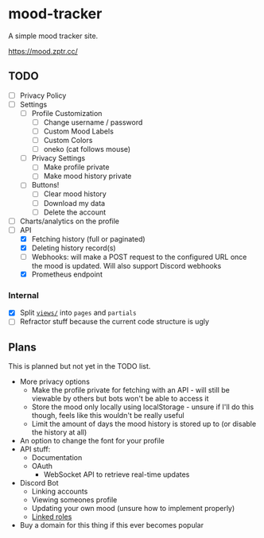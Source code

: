 # mood-tracker

A simple mood tracker site.

https://mood.zptr.cc/

## TODO

- [ ] Privacy Policy
- [ ] Settings
  * [ ] Profile Customization
    - [ ] Change username / password
    - [ ] Custom Mood Labels
    - [ ] Custom Colors
    - [ ] oneko (cat follows mouse)
  * [ ] Privacy Settings
    - [ ] Make profile private
    - [ ] Make mood history private
  * [ ] Buttons!
    - [ ] Clear mood history
    - [ ] Download my data
    - [ ] Delete the account
- [ ] Charts/analytics on the profile
- [ ] API
  - [x] Fetching history (full or paginated)
  - [x] Deleting history record(s)
  - [ ] Webhooks: will make a POST request to the configured URL once the mood is updated. Will also support Discord webhooks
  - [x] Prometheus endpoint

### Internal
- [x] Split [`views/`](views) into `pages` and `partials`
- [ ] Refractor stuff because the current code structure is ugly

## Plans
This is planned but not yet in the TODO list.

- More privacy options
  * Make the profile private for fetching with an API - will still be viewable by others but bots won't be able to access it
  * Store the mood only locally using localStorage - unsure if I'll do this though, feels like this wouldn't be really useful
  * Limit the amount of days the mood history is stored up to (or disable the history at all)
- An option to change the font for your profile
- API stuff:
  * Documentation
  * OAuth
    - WebSocket API to retrieve real-time updates
- Discord Bot
  * Linking accounts
  * Viewing someones profile
  * Updating your own mood (unsure how to implement properly)
  * [Linked roles](https://discord.com/developers/docs/tutorials/configuring-app-metadata-for-linked-roles)
- Buy a domain for this thing if this ever becomes popular
